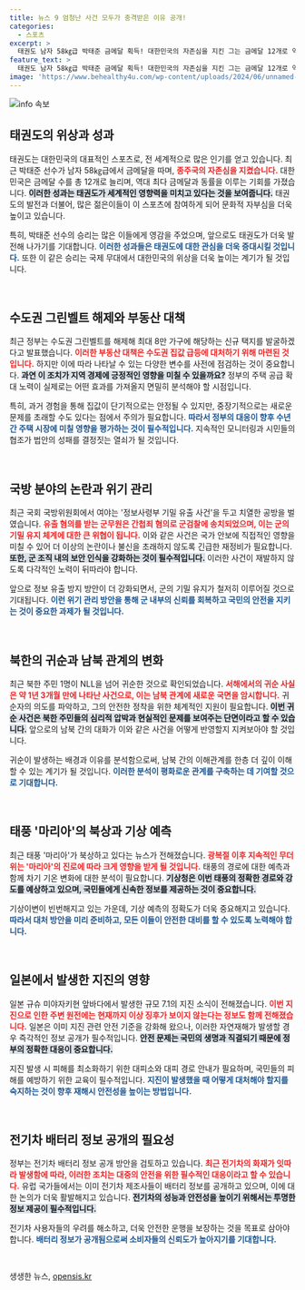 ```yaml
---
title: 뉴스 9 엄청난 사건 모두가 충격받은 이유 공개!
categories:
  - 스포츠
excerpt: >
  태권도 남자 58㎏급 박태준 금메달 획득! 대한민국의 자존심을 지킨 그는 금메달 12개로 역대 최다와 동률을 눈앞에 두고 있습니다. 클릭해서 자세한 소식 확인하세요!
feature_text: >
  태권도 남자 58㎏급 박태준 금메달 획득! 대한민국의 자존심을 지킨 그는 금메달 12개로 역대 최다와 동률을 눈앞에 두고 있습니다. 클릭해서 자세한 소식 확인하세요!
image: 'https://www.behealthy4u.com/wp-content/uploads/2024/06/unnamed-file.png'
---
```


<p><img src="https://www.behealthy4u.com/wp-content/uploads/2024/06/unnamed-file.png" alt="info 속보" /></p>

<h2 data-ke-size="size26">태권도의 위상과 성과</h2>

<p data-ke-size="size16">태권도는 대한민국의 대표적인 스포츠로, 전 세계적으로 많은 인기를 얻고 있습니다. 최근 박태준 선수가 남자 58㎏급에서 금메달을 따며, <b><span style="color: #ee2323;">종주국의 자존심을 지켰습니다.</span></b> 대한민국은 금메달 수를 총 12개로 늘리며, 역대 최다 금메달과 동률을 이루는 기회를 가졌습니다. <b><span style="background-color: #21538527;">이러한 성과는 태권도가 세계적인 영향력을 미치고 있다는 것을 보여줍니다.</span></b> 태권도의 발전과 더불어, 많은 젊은이들이 이 스포츠에 참여하게 되어 문화적 자부심을 더욱 높이고 있습니다.</p>

<p data-ke-size="size16">특히, 박태준 선수의 승리는 많은 이들에게 영감을 주었으며, 앞으로도 태권도가 더욱 발전해 나가기를 기대합니다. <b><span style="color: #1a5490;">이러한 성과들은 태권도에 대한 관심을 더욱 증대시킬 것입니다.</span></b> 또한 이 같은 승리는 국제 무대에서 대한민국의 위상을 더욱 높이는 계기가 될 것입니다.</p>

<p data-ke-size="size16">&nbsp;</p>

<h2 data-ke-size="size26">수도권 그린벨트 해제와 부동산 대책</h2>

<p data-ke-size="size16">최근 정부는 수도권 그린벨트를 해제해 최대 8만 가구에 해당하는 신규 택지를 발굴하겠다고 발표했습니다. <b><span style="color: #ee2323;">이러한 부동산 대책은 수도권 집값 급등에 대처하기 위해 마련된 것입니다.</span></b> 하지만 이에 따라 나타날 수 있는 다양한 변수를 사전에 점검하는 것이 중요합니다. <b><span style="background-color: #21538527;">과연 이 조치가 지역 경제에 긍정적인 영향을 미칠 수 있을까요?</span></b> 정부의 주택 공급 확대 노력이 실제로는 어떤 효과를 가져올지 면밀히 분석해야 할 시점입니다.</p>

<p data-ke-size="size16">특히, 과거 경험을 통해 집값이 단기적으로는 안정될 수 있지만, 중장기적으로는 새로운 문제를 초래할 수도 있다는 점에서 주의가 필요합니다. <b><span style="color: #1a5490;">따라서 정부의 대응이 향후 수년 간 주택 시장에 미칠 영향을 평가하는 것이 필수적입니다.</span></b> 지속적인 모니터링과 시민들의 협조가 법안의 성패를 결정짓는 열쇠가 될 것입니다.</p>

<p data-ke-size="size16">&nbsp;</p>

<h2 data-ke-size="size26">국방 분야의 논란과 위기 관리</h2>

<p data-ke-size="size16">최근 국회 국방위원회에서 여야는 '정보사령부 기밀 유출 사건'을 두고 치열한 공방을 벌였습니다. <b><span style="color: #ee2323;">유출 혐의를 받는 군무원은 간첩죄 혐의로 군검찰에 송치되었으며, 이는 군의 기밀 유지 체계에 대한 큰 위협이 됩니다.</span></b> 이와 같은 사건은 국가 안보에 직접적인 영향을 미칠 수 있어 더 이상의 논란이나 불신을 초래하지 않도록 긴급한 재정비가 필요합니다. <b><span style="background-color: #21538527;">또한, 군 조직 내의 보안 인식을 강화하는 것이 필수적입니다.</span></b> 이러한 사건이 재발하지 않도록 다각적인 노력이 뒤따라야 합니다.</p>

<p data-ke-size="size16">앞으로 정보 유출 방지 방안이 더 강화되면서, 군의 기밀 유지가 철저히 이루어질 것으로 기대됩니다. <b><span style="color: #1a5490;">이런 위기 관리 방안을 통해 군 내부의 신뢰를 회복하고 국민의 안전을 지키는 것이 중요한 과제가 될 것입니다.</span></b></p>

<p data-ke-size="size16">&nbsp;</p>

<h2 data-ke-size="size26">북한의 귀순과 남북 관계의 변화</h2>

<p data-ke-size="size16">최근 북한 주민 1명이 NLL을 넘어 귀순한 것으로 확인되었습니다. <b><span style="color: #ee2323;">서해에서의 귀순 사실은 약 1년 3개월 만에 나타난 사건으로, 이는 남북 관계에 새로운 국면을 암시합니다.</span></b> 귀순자의 의도를 파악하고, 그의 안전한 정착을 위한 체계적인 지원이 필요합니다. <b><span style="background-color: #21538527;">이번 귀순 사건은 북한 주민들의 심리적 압박과 현실적인 문제를 보여주는 단면이라고 할 수 있습니다.</span></b> 앞으로의 남북 간의 대화가 이와 같은 사건을 어떻게 반영할지 지켜보아야 할 것입니다.</p>

<p data-ke-size="size16">귀순이 발생하는 배경과 이유를 분석함으로써, 남북 간의 이해관계를 한층 더 깊이 이해할 수 있는 계기가 될 것입니다. <b><span style="color: #1a5490;">이러한 분석이 평화로운 관계를 구축하는 데 기여할 것으로 기대합니다.</span></b></p>

<p data-ke-size="size16">&nbsp;</p>

<h2 data-ke-size="size26">태풍 '마리아'의 북상과 기상 예측</h2>

<p data-ke-size="size16">최근 태풍 '마리아'가 북상하고 있다는 뉴스가 전해졌습니다. <b><span style="color: #ee2323;">광복절 이후 지속적인 무더위는 '마리아'의 진로에 따라 크게 영향을 받게 될 것입니다.</span></b> 태풍의 경로에 대한 예측과 함께 차기 기온 변화에 대한 분석이 필요합니다. <b><span style="background-color: #21538527;">기상청은 이번 태풍의 정확한 경로와 강도를 예상하고 있으며, 국민들에게 신속한 정보를 제공하는 것이 중요합니다.</span></b></p>

<p data-ke-size="size16">기상이변이 빈번해지고 있는 가운데, 기상 예측의 정확도가 더욱 중요해지고 있습니다. <b><span style="color: #1a5490;">따라서 대처 방안을 미리 준비하고, 모든 이들이 안전한 대비를 할 수 있도록 노력해야 합니다.</span></b></p>

<p data-ke-size="size16">&nbsp;</p>

<h2 data-ke-size="size26">일본에서 발생한 지진의 영향</h2>

<p data-ke-size="size16">일본 규슈 미야자키현 앞바다에서 발생한 규모 7.1의 지진 소식이 전해졌습니다. <b><span style="color: #ee2323;">이번 지진으로 인한 주변 원전에는 현재까지 이상 징후가 보이지 않는다는 정보도 함께 전해졌습니다.</span></b> 일본은 이미 지진 관련 안전 기준을 강화해 왔으나, 이러한 자연재해가 발생할 경우 즉각적인 정보 공개가 필수적입니다. <b><span style="background-color: #21538527;">안전 문제는 국민의 생명과 직결되기 때문에 정부의 정확한 대응이 중요합니다.</span></b></p>

<p data-ke-size="size16">지진 발생 시 피해를 최소화하기 위한 대피소와 대피 경로 안내가 필요하며, 국민들의 피해를 예방하기 위한 교육이 필수적입니다. <b><span style="color: #1a5490;">지진이 발생했을 때 어떻게 대처해야 할지를 숙지하는 것이 향후 재해시 안전성을 높이는 방법입니다.</span></b></p>

<p data-ke-size="size16">&nbsp;</p>

<h2 data-ke-size="size26">전기차 배터리 정보 공개의 필요성</h2>

<p data-ke-size="size16">정부는 전기차 배터리 정보 공개 방안을 검토하고 있습니다. <b><span style="color: #ee2323;">최근 전기차의 화재가 잇따라 발생함에 따라, 이러한 조치는 대중의 안전을 위한 필수적인 대응이라고 할 수 있습니다.</span></b> 유럽 국가들에서는 이미 전기차 제조사들이 배터리 정보를 공개하고 있으며, 이에 대한 논의가 더욱 활발해지고 있습니다. <b><span style="background-color: #21538527;">전기차의 성능과 안전성을 높이기 위해서는 투명한 정보 제공이 필수적입니다.</span></b></p>

<p data-ke-size="size16">전기차 사용자들의 우려를 해소하고, 더욱 안전한 운행을 보장하는 것을 목표로 삼아야 합니다. <b><span style="color: #1a5490;">배터리 정보가 공개됨으로써 소비자들의 신뢰도가 높아지기를 기대합니다.</span></b></p>

<p data-ke-size="size16">&nbsp;</p>
생생한 뉴스, <a href="https://opensis.kr" rel="dofollow">opensis.kr</a>


